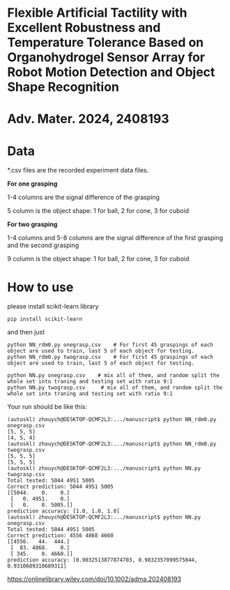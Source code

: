 # Flexible Artificial Tactility with Excellent Robustness and Temperature Tolerance Based on Organohydrogel Sensor Array for Robot Motion Detection and Object Shape Recognition
# Adv. Mater. 2024, 2408193


# Data

*.csv files are the recorded experiment data files. 

**For one grasping**

1-4 columns are the signal difference of the grasping

5 column is the object shape: 1 for ball, 2 for cone, 3 for cuboid

**For two grasping**

1-4 columns and 5-8 columns are the signal difference of the first grasping and the second grasping

9 column is the object shape: 1 for ball, 2 for cone, 3 for cuboid


# How to use

please install scikit-learn library

`pip install scikit-learn`

and then just 
```
python NN_rdm0.py onegrasp.csv    # For first 45 graspings of each object are used to train, last 5 of each object for testing.  
python NN_rdm0.py twograsp.csv    # For first 45 graspings of each object are used to train, last 5 of each object for testing.  

python NN.py onegrasp.csv    # mix all of them, and random split the whole set into traning and testing set with ratio 9:1   
python NN.py twograsp.csv     # mix all of them, and random split the whole set into traning and testing set with ratio 9:1   
```

Your run should be like this:
```
(autoskl) zhouych@DESKTOP-QCMF2L3:.../manuscript$ python NN_rdm0.py  onegrasp.csv
[5, 5, 5]
[4, 5, 4]
(autoskl) zhouych@DESKTOP-QCMF2L3:.../manuscript$ python NN_rdm0.py  twograsp.csv 
[5, 5, 5]
[5, 5, 5]
(autoskl) zhouych@DESKTOP-QCMF2L3:.../manuscript$ python NN.py  twograsp.csv 
Total tested: 5044 4951 5005
Correct prediction: 5044 4951 5005
[[5044.    0.    0.]
 [   0. 4951.    0.]
 [   0.    0. 5005.]]
prediction accuracy: [1.0, 1.0, 1.0]
(autoskl) zhouych@DESKTOP-QCMF2L3:.../manuscript$ python NN.py onegrasp.csv
Total tested: 5044 4951 5005
Correct prediction: 4556 4868 4660
[[4556.   44.  444.]
 [  83. 4868.    0.]
 [ 345.    0. 4660.]]
prediction accuracy: [0.9032513877874703, 0.9832357099575844, 0.9310689310689311]
```

https://onlinelibrary.wiley.com/doi/10.1002/adma.202408193
